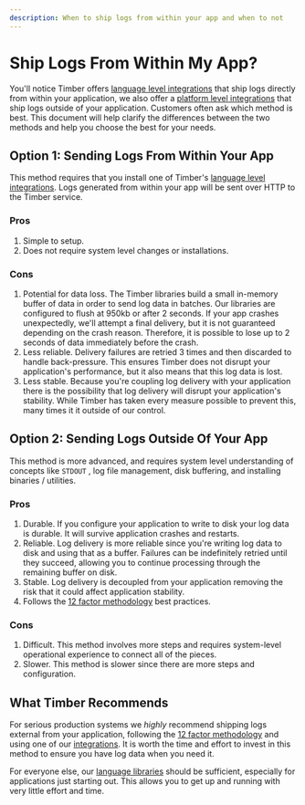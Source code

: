 ```yaml
---
description: When to ship logs from within your app and when to not
---
```


# Ship Logs From Within My App?

You'll notice Timber offers [language level integrations](../../under-the-hood/language-libraries.md) that ship logs directly from within your application, we also offer a [platform level integrations](../integrations/) that ship logs outside of your application. Customers often ask which method is best. This document will help clarify the differences between the two methods and help you choose the best for your needs.

## Option 1: Sending Logs From Within Your App

This method requires that you install one of Timber's [language level integrations](../../under-the-hood/language-libraries.md). Logs generated from within your app will be sent over HTTP to the Timber service.

### Pros

1. Simple to setup.
2. Does not require system level changes or installations.

### Cons

1. Potential for data loss. The Timber libraries build a small in-memory buffer of data in order to send log data in batches. Our libraries are configured to flush at 950kb or after 2 seconds. If your app crashes unexpectedly, we'll attempt a final delivery, but it is not guaranteed depending on the crash reason. Therefore, it is possible to lose up to 2 seconds of data immediately before the crash.
2. Less reliable. Delivery failures are retried 3 times and then discarded to handle back-pressure. This ensures Timber does not disrupt your application's performance, but it also means that this log data is lost.
3. Less stable. Because you're coupling log delivery with your application there is the possibility that log delivery will disrupt your application's stability. While Timber has taken every measure possible to prevent this, many times it it outside of our control.

## Option 2: Sending Logs Outside Of Your App

This method is more advanced, and requires system level understanding of concepts like `STDOUT` , log file management, disk buffering, and installing binaries / utilities.

### Pros

1. Durable. If you configure your application to write to disk your log data is durable. It will survive application crashes and restarts.
2. Reliable. Log delivery is more reliable since you're writing log data to disk and using that as a buffer. Failures can be indefinitely retried until they succeed, allowing you to continue processing through the remaining buffer on disk.
3. Stable. Log delivery is decoupled from your application removing the risk that it could affect application stability.
4. Follows the [12 factor methodology](https://12factor.net/) best practices.

### Cons

1. Difficult. This method involves more steps and requires system-level operational experience to connect all of the pieces.
2. Slower. This method is slower since there are more steps and configuration.

## What Timber Recommends

For serious production systems we _highly_ recommend shipping logs external from your application, following the [12 factor methodology](https://12factor.net/) and using one of our [integrations](../integrations/). It is worth the time and effort to invest in this method to ensure you have log data when you need it.

For everyone else, our [language libraries](../../under-the-hood/language-libraries.md) should be sufficient, especially for applications just starting out. This allows you to get up and running with very little effort and time.



